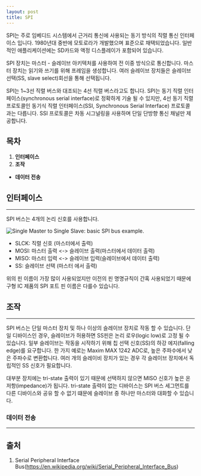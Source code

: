 ```yaml
---
layout: post
title: SPI
---
```


  SPI는 주로 임베디드 시스템에서 근거리 통신에 사용되는 동기 방식의 직렬 통신 인터페이스 입니다. 1980년대 중반에 모토로라가 개발했으며 표준으로 채택되었습니다. 일반적인 애플리케이션에는 SD카드와 액정 디스플레이가 포함되어 있습니다. 

  SPI 장치는 마스터 - 슬레이브 아키텍처를 사용하여 전 이중 방식으로 통신합니다. 마스터 장치는 읽기와 쓰기를 위해 프레임을 생성합니다. 여러 슬레이브 장치들은 슬레이브 선택(SS, slave select)회선을 통해 선택됩니다.

  SPI는 1~3선 직렬 버스와 대조되는 4선 직렬 버스라고도 합니다. SPI는 동기 직렬 인터페이스(synchronous serial interface)로 정확하게 기술 될 수 있지만, 4선 동기 직렬 프로토콜인 동기식 직렬 인터페이스(SSI, Synchronous Serial Interface) 프로토콜과는 다릅니다. SSI 프로토콜은 차동 시그널링을 사용하며 단일 단방향 통신 채널만 제공합니다.


## 목차
  1. __인터페이스__  
  2. __조작__
   - __데이터 전송__



## 인터페이스
---------------------------------------
  SPI 버스는 4개의 논리 신호를 사용합니다. 
  
  ![Single Master to Single Slave: basic SPI bus example.](https://upload.wikimedia.org/wikipedia/commons/thumb/e/ed/SPI_single_slave.svg/350px-SPI_single_slave.svg.png)
  
  - SLCK: 직렬 신호 (마스터에서 출력)
  - MOSI: 마스터 출력 &lt;-&gt; 슬레이브 출력(마스터에서 데이터 출력)
  - MISO: 마스터 입력 &lt;-&gt; 슬레이브 입력(슬레이브에서 데이터 출력)
  - SS: 슬레이브 선택 (마스터 에서 출력)

  위의 핀 이름이 가장 많이 사용되었지만 이전의 핀 명명규칙이 간혹 사용되었기 때문에 구형 IC 제품의 SPI 포트 핀 이름은 다를수 있습니다.


## 조작
---------------------------------------
  SPI 버스는 단일 마스터 장치 및 하나 이상의 슬레이브 장치로 작동 할 수 있습니다. 단일 디바이스인 경우, 슬레이브가 허용하면 SS핀은 논리 로우(logic low)로 고정 될 수 있습니다. 일부 슬레이브는 작동을 시작하기 위해 칩 선택 신호(SS)의 하강 에지(falling edge)를 요구합니다. 한 가지 예로는 Maxim MAX 1242 ADC로, 높은 주파수에서 낮은 주파수로 변환합니다. 여러 개의 슬레이비 장치가 있는 경우 각 슬레이브 장치에서 독립적인 SS 신호가 필요합니다.

  대부분 장치에는 tri-state 출력이 있기 때문에  선택하지 않으면 MISO 신호가 높은 온저항(impedance)가 됩니다. tri-state 출력이 없는 디바이스는 SPI 버스 세그먼트를 다른 디바이스와 공유 할 수 없기 떄문에 슬레이브 중 하나만 마스터와 대화할 수 있습니다.

### 데이터 전송
---------------------------------------


## 출처
  1. Serial Peripheral Interface Bus(<https://en.wikipedia.org/wiki/Serial_Peripheral_Interface_Bus>)

